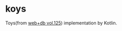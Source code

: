 # koys

Toys(from [web+db vol.125](https://gihyo.jp/magazine/wdpress/archive/2021/vol125)) implementation by Kotlin.
